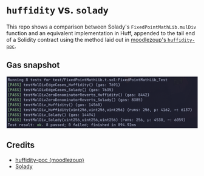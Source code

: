 # `huffidity` vs. `solady`

This repo shows a comparison between Solady's `FixedPointMathLib.mulDiv` function and an equivalent implementation in Huff, appended to the tail end of
a Solidity contract using the method laid out in [moodlezoup's `huffidity-poc`](https://github.com/moodlezoup/huffidity-poc).

## Gas snapshot
![gas](./assets/gas.png)

## Credits
* [huffidity-poc (moodlezoup)](https://github.com/moodlezoup/huffidity-poc)
* [Solady](https://github.com/Vectorized/solady)
